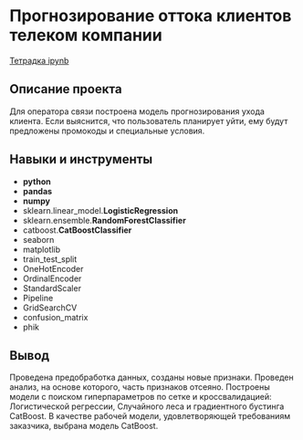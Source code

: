 # Прогнозирование оттока клиентов телеком компании

[Тетрадка ipynb](https://github.com/ipd0828/portfolio/blob/main/Project-5/Проект%20Телеком%20(2).ipynb)

## Описание проекта

Для оператора связи построена модель прогнозирования ухода клиента. Если выяснится, что пользователь планирует уйти, ему будут предложены промокоды и специальные условия.


## Навыки и инструменты

- **python**
- **pandas**
- **numpy**
- sklearn.linear_model.**LogisticRegression**
- sklearn.ensemble.**RandomForestClassifier**
- catboost.**CatBoostClassifier**
- seaborn
- matplotlib
- train_test_split
- OneHotEncoder
- OrdinalEncoder
- StandardScaler
- Pipeline
- GridSearchCV
- confusion_matrix
- phik


## Вывод

Проведена предобработка данных, созданы новые признаки. Проведен анализ, на основе которого, часть признаков отсеяно. Построены модели с поиском гиперпараметров по сетке и кроссвалидацией: Логистической регрессии, Случайного леса и градиентного бустинга CatBoost. 
В качестве рабочей модели, удовлетворяющей требованиям заказчика, выбрана модель CatBoost.
